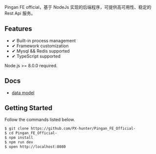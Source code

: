 Pingan FE official，基于 NodeJs 实现的后端程序，可提供高可用性、稳定的 Rest Api 服务。

## Features

- ✔︎ Built-in process management
- ✔︎ Framework customization
- ✔︎ Mysql && Redis supported
- ✔︎ TypeScript supported

Node.js >= 8.0.0 required.

## Docs

- [data model](/docs/commitizen)

## Getting Started

Follow the commands listed below.

```bash
$ git clone https://github.com/PX-hunter/Pingan_FE_Official-
$ cd Pingan_FE_Official-
$ npm install
$ npm run dev
$ open http://localhost:8080
```
